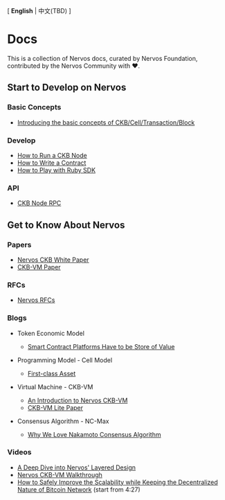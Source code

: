 
\[ **English** | 中文(TBD) \]

# Docs

This is a collection of Nervos docs, curated by Nervos Foundation, contributed by the Nervos Community with :heart:.

## Start to Develop on Nervos
### Basic Concepts

- [Introducing the basic concepts of CKB/Cell/Transaction/Block](https://github.com/nervosnetwork/docs/blob/master/basic-concepts.md)

### Develop 
- [How to Run a CKB Node](https://github.com/nervosnetwork/ckb)
- [How to Write a Contract](https://github.com/nervosnetwork/ckb-demo-ruby-sdk/blob/develop/docs/how-to-write-contracts.md)
- [How to Play with Ruby SDK](https://github.com/nervosnetwork/ckb-demo-ruby-sdk)

### API

- [CKB Node RPC](https://github.com/nervosnetwork/ckb/blob/develop/rpc/doc.md)


## Get to Know About Nervos
### Papers

- [Nervos CKB White Paper](https://github.com/nervosnetwork/rfcs/blob/master/rfcs/0002-ckb/0002-ckb.md)
- [CKB-VM Paper](https://github.com/nervosnetwork/rfcs/tree/master/rfcs/0003-ckb-vm)

### RFCs
- [Nervos RFCs](https://github.com/nervosnetwork/rfcs)

### Blogs
- Token Economic Model
    - [Smart Contract Platforms Have to be Store of Value](https://medium.com/nervosnetwork/smart-contract-platforms-have-to-be-store-of-value-323745fac0a5)

- Programming Model - Cell Model
    - [First-class Asset](https://medium.com/nervosnetwork/first-class-asset-ff4feaf370c4)

- Virtual Machine - CKB-VM
    - [An Introduction to Nervos CKB-VM](https://medium.com/nervosnetwork/an-introduction-to-ckb-vm-9d95678a7757)
    - [CKB-VM Lite Paper](https://medium.com/nervosnetwork/ckb-vm-lite-paper-1d9b0dab57ba)

- Consensus Algorithm - NC-Max 
    - [Why We Love Nakamoto Consensus Algorithm](https://medium.com/nervosnetwork/why-we-love-nakamoto-consensus-5467c035fc55)

### Videos
- [A Deep Dive into Nervos' Layered Design](https://www.youtube.com/watch?v=5I24G-jNutw)
- [Nervos CKB-VM Walkthrough](https://www.youtube.com/watch?v=qUGU5_o5Lo4)
- [How to Safely Improve the Scalability while Keeping the Decentralized Nature of Bitcoin Network](https://www.youtube.com/watch?v=HSXzbgVRH_M) (start from 4:27)

